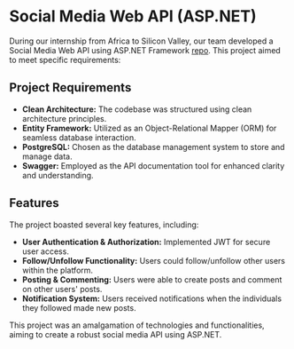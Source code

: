 # Social Media Web API (ASP.NET)

During our internship from Africa to Silicon Valley, our team developed a Social Media Web API using ASP.NET Framework [repo](https://github.com/RealEskalate/2023-project-phase-starter-projects/tree/main/aait/backend/group-1B). This project aimed to meet specific requirements:

## Project Requirements
- **Clean Architecture:** The codebase was structured using clean architecture principles.
- **Entity Framework:** Utilized as an Object-Relational Mapper (ORM) for seamless database interaction.
- **PostgreSQL:** Chosen as the database management system to store and manage data.
- **Swagger:** Employed as the API documentation tool for enhanced clarity and understanding.

## Features
The project boasted several key features, including:
- **User Authentication & Authorization:** Implemented JWT for secure user access.
- **Follow/Unfollow Functionality:** Users could follow/unfollow other users within the platform.
- **Posting & Commenting:** Users were able to create posts and comment on other users' posts.
- **Notification System:** Users received notifications when the individuals they followed made new posts.

This project was an amalgamation of technologies and functionalities, aiming to create a robust social media API using ASP.NET.

